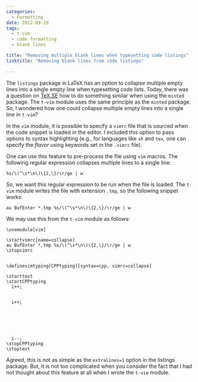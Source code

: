 ```yaml
---
categories:
  - Formatting
date: 2012-09-29
tags:
  - t-vim
  - code formatting
  - blank lines

title: "Removing multiple blank lines when typesetting code listings"
linktitle: "Removing blank lines from code listings"

---
```


The `listings` package in LaTeX has an option to collapse multiple empty lines
into a single empty line when typesetting code lists. Today, there was a
question on [TeX.SE] how to do something similar when using the `minted`
package. The `t-vim` module uses the same principle as the `minted` package.
So, I wondered how one could collapse multiple empty lines into a single
line in `t-vim`?

<!--more-->

[TeX.SE]: https://tex.stackexchange.com/questions/74648/remove-blank-lines-in-minted

In the `vim` module, it is possible to specify a `vimrc` file that is sourced
when the code snippet is loaded in the editor. I included this option to
pass options to syntax highlighting (e.g., for languages like `sh` and `tex`,
one can specify the _flavor_ using keywords set in the `.vimrc` file). 

One can use this feature to pre-process the file using `vim` macros. The
following regular expression collapses multiple lines to a single line:

```
%s/\(^\s*\n\)\{2,\}/\r/ge | w
```

So, we want this regular expression to be run when the file is loaded. The
`t-vim` module writes the file with extension `.tmp`, so the following
snippet works:

<!--
au BufEnter *.tmp %s/\(^\s*\n\)\{2,\}/\r/ge | w
-->

<pre><code><span class="Statement">au</span> <span class="Type">BufEnter</span> *.tmp <span class="Number">%</span><span class="Statement">s</span><span class="Delimiter">/</span><span class="SpecialChar">\(</span>^\s*\n<span class="SpecialChar">\)</span>\{2,\}<span class="Delimiter">/</span>\r<span class="Delimiter">/</span><span class="Special">ge</span> | <span class="Statement">w</span>
</code></pre>

We may use this from the `t-vim` module as follows:

<!----
\usemodule[vim]
 
\startvimrc[name=collapse]
au BufEnter *.tmp %s/\(^\s*\n\)\{2,\}/\r/ge | w
\stopvimrc
 
 
\definevimtyping[CPPtyping][syntax=cpp, vimrc=collapse]
 
\starttext
\startCPPtyping
  i++;
 
 
  i++;
 
 
 
 
 
 
  i--;
\stopCPPtyping
\stoptext
-->

<pre><code><span class="Identifier">\usemodule</span><span class="Delimiter">[</span><span class="Type">vim</span><span class="Delimiter">]</span>
<span class="Delimiter"> </span>
<span class="Keyword">\startvimrc</span><span class="Delimiter">[</span><span class="Type">name=collapse</span><span class="Delimiter">]</span>
<span class="Statement">au</span> <span class="Type">BufEnter</span> *.tmp <span class="Number">%</span><span class="Statement">s</span><span class="Delimiter">/</span><span class="SpecialChar">\(</span>^\s*\n<span class="SpecialChar">\)</span>\{2,\}<span class="Delimiter">/</span>\r<span class="Delimiter">/</span><span class="Special">ge</span> | <span class="Statement">w</span>
<span class="Keyword">\stopvimrc</span>
<span class="Keyword"> </span>
<span class="Keyword"> </span>
<span class="Identifier">\definevimtyping</span><span class="Delimiter">[</span><span class="Type">CPPtyping</span><span class="Delimiter">][</span><span class="Type">syntax=cpp, vimrc=collapse</span><span class="Delimiter">]</span>
<span class="Delimiter"> </span>
<span class="PreProc">\starttext</span>
<span class="PreProc">\startCPPtyping</span>
<span class="Special">  i++;</span>
<span class="Special"> </span>
<span class="Special"> </span>
<span class="Special">  i++;</span>
<span class="Special"> </span>
<span class="Special"> </span>
<span class="Special"> </span>
<span class="Special"> </span>
<span class="Special"> </span>
<span class="Special"> </span>
<span class="Special">  i--;</span>
<span class="PreProc">\stopCPPtyping</span>
<span class="PreProc">\stoptext</span>
</code></pre>

Agreed, this is not as simple as the `extralines=1` option in the listings
package. But, it is not too complicated when you consider the fact that I had
not thought about this feature at all when I wrote the `t-vim` module.


